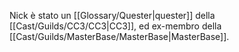 Nick è stato un [[Glossary/Quester|quester]] della [[Cast/Guilds/CC3/CC3|CC3]], ed ex-membro della [[Cast/Guilds/MasterBase/MasterBase|MasterBase]].
